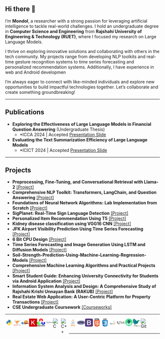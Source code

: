## Hi there 👋

I’m **Mondol**, a researcher with a strong passion for leveraging artificial intelligence to tackle real-world challenges. I hold an undergraduate degree in **Computer Science and Engineering** from **Rajshahi University of Engineering & Technology (RUET)**, where I focused my research on Large Language Models.

I thrive on exploring innovative solutions and collaborating with others in the tech community. My projects range from developing NLP toolkits and real-time gesture recognition systems to time series forecasting and personalized recommendation systems. Additionally, I have experience in web and Android developmen

I’m always eager to connect with like-minded individuals and explore new opportunities to build impactful technologies together. Let’s collaborate and create something groundbreaking!

 <!--
 ---
## EDUCATION 
- *B.Sc in Computer Science & Engineering* <img src="https://media.giphy.com/media/fYSnHlufseco8Fh93Z/giphy.gif" width="30">
  - Rajshahi University of Engineering & Technology (RUET)  
  - *CGPA:* 3.44 out of 4.00
  - *Duration:* 2019-2024

- *Higher Secondary School Certificate (HSC)*
  - Dhaka Residential Model College, Dhaka, Bangladesh
  - *GPA:* 5.00 out of 5.00
  - *Duration:* 2016-2018
- *Secondary School Certificate (SSC)*
  - Matlabgonj J.B. Pilot High School, Chandpur, Bangladesh
  - *GPA:* 5.00 out of 5.00  -->

---
## Publications

- **Exploring the Effectiveness of Large Language Models in Financial Question Answering** (Undergraduate Thesis)
  - *ICCA 2024 | Accepted [Presentation Slide](https://github.com/Mondol007/Finance_Question_Answering/blob/main/Presentation%20Slide.pdf)
- **Evaluating the Text Summarization Efficiency of Large Language Models**  
  - *ICICT 2024 | Accepted  [Presentation Slide](https://github.com/Mondol007/Text-Summarization-with-Llama2-Gemma/blob/main/Presentation%20Slide.pdf)


<!-- 
---
## Undergraduate Thesis
- Developed the KD-UDA framework, using Knowledge Distillation to enhance segmentation model performance on diverse medical imaging datasets without labeled data from new domains, significantly improving performances for both 2D retinal fundus images and 3D MRI data (BraTS2021). -->


---
## Projects
- **Preprocessing, Fine-Tuning, and Conversational Retrieval with Llama-2**  [[Project]](https://github.com/Mondol007/Large-Language-Models-Projects)
- **Comprehensive NLP Toolkit: Transformers, LangChain, and Question Answering**  [[Project]](https://github.com/Mondol007/Natural-Language-Processing-Projects)
- **Foundations of Neural Network Algorithms: Lab Implementation from Scratch** [[Project]](https://github.com/Mondol007/Neural-Network-Algorithms)
- **SigPlanet: Real-Time Sign Language Detection**  [[Project]](https://github.com/Mondol007/Sigplanet_Webapp)
- **Personalized Item Recommendation Using T5** [[Project]](https://github.com/Mondol007/Recommendation-System-with-T5)
- **Kidney disease classification using VGG16 CNN** [[Project]](https://github.com/Mondol007/Kidney-dataset-VGG16-CNN)
- **JFK Airport Visibility Prediction Using Time Series Forecasting**  [[Project]](https://github.com/Mondol007/Noaa-Weather-Data-JFK-Airport)
- **6 Bit CPU Design** [[Project]](https://github.com/Mondol007/6bit_CPU_design)
- **Time Series Forecasting and Image Generation Using LSTM and Diffusion Models** [[Project]](https://github.com/Mondol007/Deep-Learning-Projects)  
- **Soil-Strength-Prediction-Using-Machine-Learning-Regression-Models**  [[Project]](https://github.com/Mondol007/Soil-Strength-Prediction-Using-Machine-Learning-Regression-Models)
- **Comprehensive Machine Learning Algorithms and Practical Projects**  [[Project]](https://github.com/Mondol007/Machine-Learning-Algorithms-Projects)
- **Smart Student Guide: Enhancing University Connectivity for Students via Android Application**  [[Project]](https://github.com/Mondol007/Smart-Student-Guide)
- **Information System Analysis and Design: A Comprehensive Study of Rajshahi Krishi Unnayan Bank (RAKUB)**  [[Project]](https://github.com/Mondol007/CSE_Coursework/blob/main/Information%20System%20Analysis%20%26%20Design/Assessment.pdf)
- **Real Estate Web Application: A User-Centric Platform for Property Transactions** [[Project]](https://github.com/Mondol007/BTRE_Project)
- **CSE Undergraduate Coursework** [[Courseworks]](https://github.com/Mondol007/CSE_Coursework)



<!-- 
## Technical Skills and Interests

- **Research Areas**: Computer Vision, Domain Adaptation, Object Detection, NLP, LLM, Transfer & Conventional Learning
- **Programming**: Python, C, C++, Java, PHP
- **Frameworks**: TensorFlow, Scikit-Learn, Keras, OpenCV, PyTorch, Bootstrap
- **Web & Databases**: HTML, CSS, PHP, MySQL
- **Technologies**: Flask, Android Studio, LaTeX, Git
-->
---

<img align="left" alt="Python" width="26px" src="https://raw.githubusercontent.com/github/explore/master/topics/python/python.png" /> <img align="left" alt="TensorFlow" width="26px" src="https://raw.githubusercontent.com/github/explore/master/topics/tensorflow/tensorflow.png" /> <img align="left" alt="Scikit-Learn" width="26px" src="https://raw.githubusercontent.com/github/explore/master/topics/scikit-learn/scikit-learn.png" /> <img align="left" alt="Keras" width="26px" src="https://raw.githubusercontent.com/github/explore/master/topics/keras/keras.png" /> <img align="left" alt="OpenCV" width="26px" src="https://raw.githubusercontent.com/github/explore/master/topics/opencv/opencv.png" /> <img align="left" alt="PyTorch" width="26px" src="https://raw.githubusercontent.com/github/explore/master/topics/pytorch/pytorch.png" /><img align="left" alt="C" width="26px" src="https://raw.githubusercontent.com/jmnote/z-icons/master/svg/c.svg" /> <img align="left" alt="C++" width="26px" src="https://raw.githubusercontent.com/jmnote/z-icons/master/svg/cpp.svg" /> <img align="left" alt="Java" width="26px" src="https://raw.githubusercontent.com/github/explore/master/topics/java/java.png" /> <img align="left" alt="PHP" width="26px" src="https://raw.githubusercontent.com/github/explore/master/topics/php/php.png" />  <img align="left" alt="Bootstrap" width="26px" src="https://raw.githubusercontent.com/github/explore/master/topics/bootstrap/bootstrap.png" /> <img align="left" alt="HTML5" width="26px" src="https://raw.githubusercontent.com/github/explore/master/topics/html/html.png" /> <img align="left" alt="CSS3" width="26px" src="https://raw.githubusercontent.com/github/explore/master/topics/css/css.png" /> <img align="left" alt="MySQL" width="26px" src="https://raw.githubusercontent.com/github/explore/master/topics/mysql/mysql.png" /> <img align="left" alt="Flask" width="26px" src="https://raw.githubusercontent.com/github/explore/master/topics/flask/flask.png" /> <img align="left" alt="Android Studio" width="26px" src="https://raw.githubusercontent.com/github/explore/master/topics/android-studio/android-studio.png" /> <img align="left" alt="LaTeX" width="26px" src="https://raw.githubusercontent.com/github/explore/master/topics/latex/latex.png" /> <img align="left" alt="Git" width="26px" src="https://raw.githubusercontent.com/jmnote/z-icons/master/svg/git.svg" /> <br /> <br /> <hr />



<!--
### GitHub Stats

![Ashraf's GitHub Stats](https://github-readme-stats.vercel.app/api?username=ashraf-ul-alam-amit&count_private=true)
![Ashraf's GitHub Streak Stats](https://github-readme-streak-stats-peach.vercel.app?user=ashraf-ul-alam-amit)




**ashraf-ul-alam-amit/ashraf-ul-alam-amit** is a ✨ _special_ ✨ repository because its `README.md` (this file) appears on your GitHub profile.

Here are some ideas to get you started:

- 🔭 I’m currently working on ...
- 🌱 I’m currently learning ...
- 👯 I’m looking to collaborate on ...
- 🤔 I’m looking for help with ...
- 💬 Ask me about ...
- 📫 How to reach me: ...
- 😄 Pronouns: ...
- ⚡ Fun fact: ...
-->
